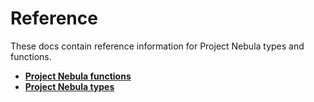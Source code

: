 # Reference

These docs contain reference information for Project Nebula types and functions.

-   **[Project Nebula functions](reference/nebula-functions.md)**  
-   **[Project Nebula types](reference/nebula-types.md)**
